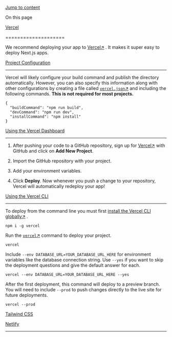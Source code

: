 [Jump to content](#content)

On this page

[Vercel](#overview)

====================

We recommend deploying your app to [Vercel↗](https://vercel.com/?utm_source=t3-oss&utm_campaign=oss)
. It makes it super easy to deploy Next.js apps.

[Project Configuration](#project-configuration)

------------------------------------------------

Vercel will likely configure your build command and publish the directory automatically. However, you can also specify this information along with other configurations by creating a file called [`vercel.json`↗](https://vercel.com/docs/project-configuration)
 and including the following commands. **This is not required for most projects.**

    {
      "buildCommand": "npm run build",
      "devCommand": "npm run dev",
      "installCommand": "npm install"
    }
    

[Using the Vercel Dashboard](#using-the-vercel-dashboard)

----------------------------------------------------------

1.  After pushing your code to a GitHub repository, sign up for [Vercel↗](https://vercel.com/?utm_source=t3-oss&utm_campaign=oss)
     with GitHub and click on **Add New Project**.

2.  Import the GitHub repository with your project.

3.  Add your environment variables.

4.  Click **Deploy**. Now whenever you push a change to your repository, Vercel will automatically redeploy your app!

[Using the Vercel CLI](#using-the-vercel-cli)

----------------------------------------------

To deploy from the command line you must first [install the Vercel CLI globally↗](https://vercel.com/docs/cli#installing-vercel-cli)
.

    npm i -g vercel
    

Run the [`vercel`↗](https://vercel.com/docs/cli/deploying-from-cli)
 command to deploy your project.

    vercel
    

Include `--env DATABASE_URL=YOUR_DATABASE_URL_HERE` for environment variables like the database connection string. Use `--yes` if you want to skip the deployment questions and give the default answer for each.

    vercel --env DATABASE_URL=YOUR_DATABASE_URL_HERE --yes
    

After the first deployment, this command will deploy to a preview branch. You will need to include `--prod` to push changes directly to the live site for future deployments.

    vercel --prod
    

[Tailwind CSS](/en/usage/tailwind)

[Netlify](/en/deployment/netlify)

* * *